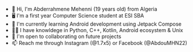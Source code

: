 - 👋 Hi, I'm Abderrahmene Mehenni (19 years old) from Algeria
- 🖥️ I'm a first year Computer Science student at ESI SBA
- 🌱 I'm currently learning Android development using Jetpack Compose
- 👨‍💻 I have knowldege in Python, C++, Kotlin, Android ecosystem & Unix
- 💞️ I'm open to collaborating on future projects
- 📫 Reach me through Instagram (@1.7x5) or Facebook (@AbdouMHN22)
